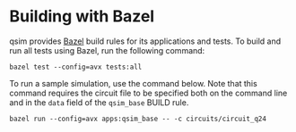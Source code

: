 # Building with Bazel

<!-- TODO: expand to explain other Bazel build options. -->
qsim provides [Bazel](https://github.com/bazelbuild/bazel) build rules for its
applications and tests. To build and run all tests using Bazel, run the
following command:
```
bazel test --config=avx tests:all
```

To run a sample simulation, use the command below. Note that this command
requires the circuit file to be specified both on the command line and in the
`data` field of the `qsim_base` BUILD rule.
```
bazel run --config=avx apps:qsim_base -- -c circuits/circuit_q24
```
